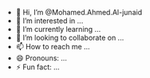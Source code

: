 - 👋 Hi, I’m @Mohamed.Ahmed.Al-junaid
- 👀 I’m interested in ...
- 🌱 I’m currently learning ...
- 💞️ I’m looking to collaborate on ...
- 📫 How to reach me ...
- 😄 Pronouns: ...
- ⚡ Fun fact: ...

<!--is a ✨ special ✨ repository because its `README.md` (this file) appears on your GitHub profile.
You can click the Preview link to take a look at your changes.
--->
